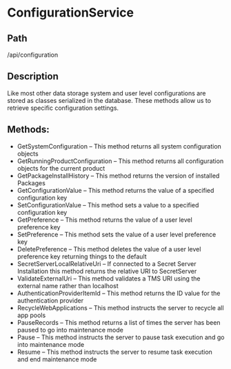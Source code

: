 [title]: # (Configuration Service)
[tags]: # (Console and Internal Services)
[priority]: # (100) 
# ConfigurationService

## Path

/api/configuration

## Description

Like most other data storage system and user level configurations are stored as classes serialized in the database.  These methods allow us to retrieve specific configuration settings.

## Methods:

* GetSystemConfiguration – This method returns all system configuration objects
* GetRunningProductConfiguration – This method returns all configuration objects for the current product
* GetPackageInstallHistory – This method returns the version of installed Packages
* GetConfigurationValue – This method returns the value of a specified configuration key
* SetConfigurationValue – This method sets a value to a specified configuration key
* GetPreference – This method returns the value of a user level preference key
* SetPreference – This method sets the value of a user level preference key
* DeletePreference – This method deletes the value of a user level preference key returning things to the default
* SecretServerLocalRelativeUri – If connected to a Secret Server Installation this method returns the relative URI to SecretServer
* ValidateExternalUri – This method validates a TMS URI using the external name rather than localhost
* AuthenticationProviderItemId – This method returns the ID value for the authentication provider
* RecycleWebApplications – This method instructs the server to recycle all app pools
* PauseRecords – This method returns a list of times the server has been paused to go into maintenance mode
* Pause – This method instructs the server to pause task execution and go into maintenance mode
* Resume – This method instructs the server to resume task execution and end maintenance mode